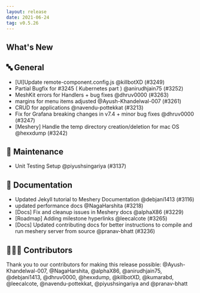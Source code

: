 ```yaml
---
layout: release
date: 2021-06-24
tag: v0.5.26
---
```


## What's New
## 🔤 General
- [UI]Update remote-component.config.js @killbotXD (#3249)
- Partial Bugfix for #3245 ( Kubernetes part ) @anirudhjain75 (#3252)
- MeshKit errors for Handlers + bug fixes @dhruv0000 (#3263)
- margins for menu items adjusted @Ayush-Khandelwal-007 (#3261)
- CRUD for applications @navendu-pottekkat (#3213)
- Fix for Grafana breaking changes in v7.4 + minor bug fixes  @dhruv0000 (#3247)
- [Meshery] Handle the temp directory creation/deletion for mac OS @hexxdump (#3242)

## 🧰 Maintenance

- Unit Testing Setup @piyushsingariya (#3137)

## 📖 Documentation

- Updated Jekyll tutorial to Meshery Documentation @debjani1413 (#3116)
- updated performance docs @NagaHarshita (#3218)
- [Docs] Fix and cleanup issues in Meshery docs @alphaX86 (#3229)
- [Roadmap] Adding milestone hyperlinks @leecalcote (#3265)
- [Docs] Updated contributing docs for better instructions to compile and run meshery server from source @pranav-bhatt (#3236)

## 👨🏽‍💻 Contributors

Thank you to our contributors for making this release possible:
@Ayush-Khandelwal-007, @NagaHarshita, @alphaX86, @anirudhjain75, @debjani1413, @dhruv0000, @hexxdump, @killbotXD, @kumarabd, @leecalcote, @navendu-pottekkat, @piyushsingariya and @pranav-bhatt
 
